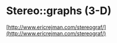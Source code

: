 <!--
id: 89819685
link: http://tumblr.atmos.org/post/89819685/stereo-graphs-3-d
slug: stereo-graphs-3-d
date: Wed Mar 25 2009 15:27:18 GMT-0700 (PDT)
publish: 2009-03-025
tags: 
title: Stereo::graphs (3-D)
-->


Stereo::graphs (3-D)
====================

[http://www.ericrejman.com/stereograf/](http://www.ericrejman.com/stereograf/)


